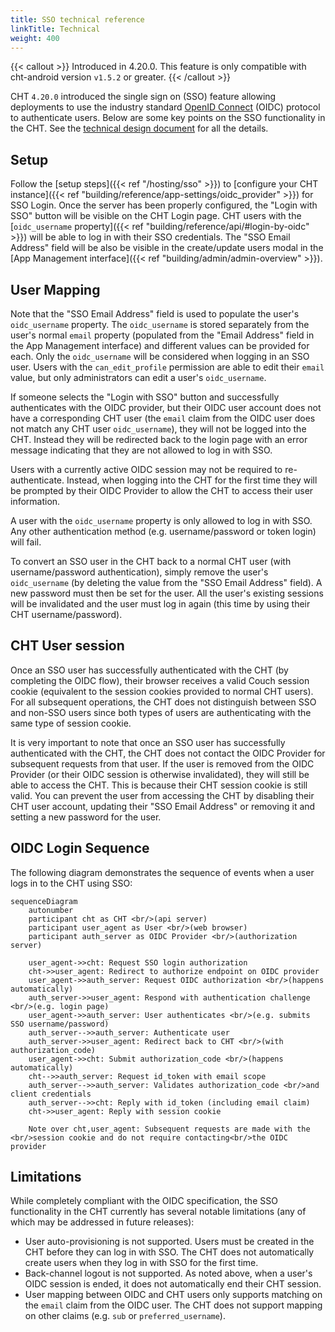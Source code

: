```yaml
---
title: SSO technical reference
linkTitle: Technical
weight: 400
---
```


{{< callout >}}
Introduced in 4.20.0. This feature is only compatible with cht-android version `v1.5.2` or greater.
{{< /callout >}}

CHT `4.20.0` introduced the single sign on (SSO) feature allowing deployments to use the industry standard [OpenID Connect](https://openid.net/) (OIDC) protocol to authenticate users.  Below are some key points on the SSO functionality in the CHT. See the [technical design document](https://docs.google.com/document/d/1LUn1ZRetAmYE04CtdcTmp-bEBvl37AZ0CvFXZChXqfU/edit?tab=t.0) for all the details.

## Setup 

Follow the [setup steps]({{< ref "/hosting/sso" >}}) to [configure your CHT instance]({{< ref "building/reference/app-settings/oidc_provider" >}}) for SSO Login. Once the server has been properly configured, the "Login with SSO" button will be visible on the CHT Login page. CHT users with the [`oidc_username` property]({{< ref "building/reference/api/#login-by-oidc" >}}) will be able to log in with their SSO credentials. The "SSO Email Address" field will be also be visible in the create/update users modal in the [App Management interface]({{< ref "building/admin/admin-overview" >}}). 

## User Mapping

Note that the "SSO Email Address" field is used to populate the user's `oidc_username` property. The `oidc_username` is stored separately from the user's normal `email` property (populated from the "Email Address" field in the App Management interface) and different values can be provided for each. Only the `oidc_username` will be considered when logging in an SSO user. Users with the `can_edit_profile` permission are able to edit their `email` value, but only administrators can edit a user's `oidc_username`.

If someone selects the "Login with SSO" button and successfully authenticates with the OIDC provider, but their OIDC user account does not have a corresponding CHT user (the `email` claim from the OIDC user does not match any CHT user `oidc_username`), they will not be logged into the CHT. Instead they will be redirected back to the login page with an error message indicating that they are not allowed to log in with SSO.

Users with a currently active OIDC session may not be required to re-authenticate. Instead, when logging into the CHT for the first time they will be prompted by their OIDC Provider to allow the CHT to access their user information.

A user with the `oidc_username` property is only allowed to log in with SSO. Any other authentication method (e.g. username/password or token login) will fail.

To convert an SSO user in the CHT back to a normal CHT user (with username/password authentication), simply remove the user's `oidc_username` (by deleting the value from the "SSO Email Address" field). A new password must then be set for the user. All the user's existing sessions will be invalidated and the user must log in again (this time by using their CHT username/password).

## CHT User session 

Once an SSO user has successfully authenticated with the CHT (by completing the OIDC flow), their browser receives a valid Couch session cookie (equivalent to the session cookies provided to normal CHT users). For all subsequent operations, the CHT does not distinguish between SSO and non-SSO users since both types of users are authenticating with the same type of session cookie.

It is very important to note that once an SSO user has successfully authenticated with the CHT, the CHT does not contact the OIDC Provider for subsequent requests from that user. If the user is removed from the OIDC Provider (or their OIDC session is otherwise invalidated), they will still be able to access the CHT. This is because their CHT session cookie is still valid. You can prevent the user from accessing the CHT by disabling their CHT user account, updating their "SSO Email Address" or removing it and setting a new password for the user.

## OIDC Login Sequence

The following diagram demonstrates the sequence of events when a user logs in to the CHT using SSO:

```mermaid
sequenceDiagram
    autonumber
    participant cht as CHT <br/>(api server)
    participant user_agent as User <br/>(web browser)
    participant auth_server as OIDC Provider <br/>(authorization server)

    user_agent->>cht: Request SSO login authorization
    cht->>user_agent: Redirect to authorize endpoint on OIDC provider
    user_agent->>auth_server: Request OIDC authorization <br/>(happens automatically)
    auth_server->>user_agent: Respond with authentication challenge <br/>(e.g. login page)
    user_agent->>auth_server: User authenticates <br/>(e.g. submits SSO username/password)
    auth_server-->>auth_server: Authenticate user
    auth_server->>user_agent: Redirect back to CHT <br/>(with authorization_code)
    user_agent->>cht: Submit authorization_code <br/>(happens automatically)
    cht-->>auth_server: Request id_token with email scope
    auth_server-->>auth_server: Validates authorization_code <br/>and client credentials
    auth_server-->>cht: Reply with id_token (including email claim)
    cht->>user_agent: Reply with session cookie
    
    Note over cht,user_agent: Subsequent requests are made with the <br/>session cookie and do not require contacting<br/>the OIDC provider
```

## Limitations

While completely compliant with the OIDC specification, the SSO functionality in the CHT currently has several notable limitations (any of which may be addressed in future releases):

* User auto-provisioning is not supported. Users must be created in the CHT before they can log in with SSO.  The CHT does not automatically create users when they log in with SSO for the first time.
* Back-channel logout is not supported. As noted above, when a user's OIDC session is ended, it does not automatically end their CHT session.
* User mapping between OIDC and CHT users only supports matching on the `email` claim from the OIDC user. The CHT does not support mapping on other claims (e.g. `sub` or `preferred_username`).
